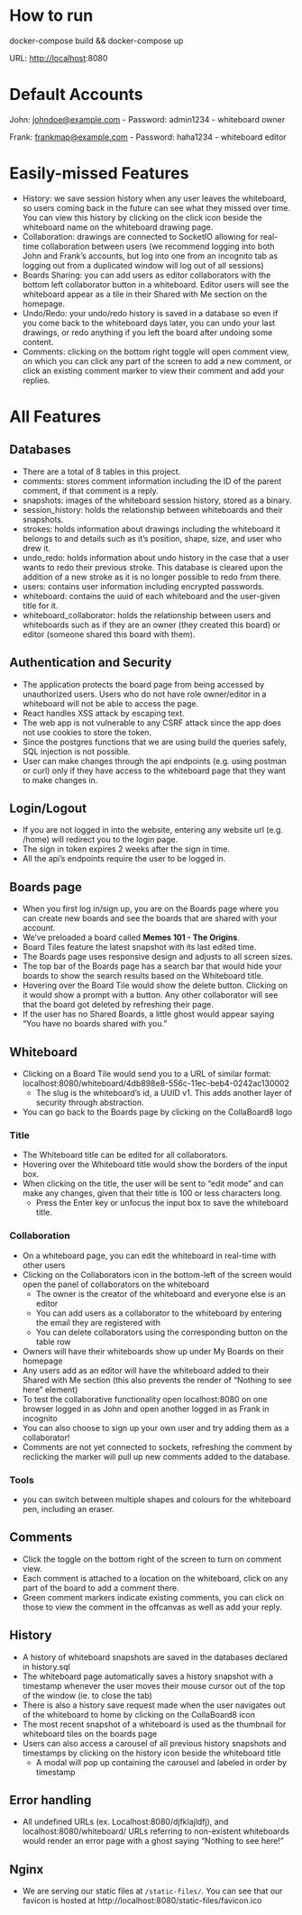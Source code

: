 # How to run

docker-compose build && docker-compose up

URL: [http://localhost](http://localhost):8080

# Default Accounts

John: [johndoe@example.com](mailto:johndoe@example.com) - Password: admin1234 - whiteboard owner

Frank: [frankmap@example.com](mailto:frankmap@example.com) - Password: haha1234 - whiteboard editor

# Easily-missed Features

-   History: we save session history when any user leaves the whiteboard, so users coming back in the future can see what they missed over time. You can view this history by clicking on the click icon beside the whiteboard name on the whiteboard drawing page.
-   Collaboration: drawings are connected to SocketIO allowing for real-time collaboration between users (we recommend logging into both John and Frank’s accounts, but log into one from an incognito tab as logging out from a duplicated window will log out of all sessions)
-   Boards Sharing: you can add users as editor collaborators with the bottom left collaborator button in a whiteboard. Editor users will see the whiteboard appear as a tile in their Shared with Me section on the homepage.
-   Undo/Redo: your undo/redo history is saved in a database so even if you come back to the whiteboard days later, you can undo your last drawings, or redo anything if you left the board after undoing some content.
-   Comments: clicking on the bottom right toggle will open comment view, on which you can click any part of the screen to add a new comment, or click an existing comment marker to view their comment and add your replies.

# All Features

## Databases

-   There are a total of 8 tables in this project.
-   comments: stores comment information including the ID of the parent comment, if that comment is a reply.
-   snapshots: images of the whiteboard session history, stored as a binary.
-   session_history: holds the relationship between whiteboards and their snapshots.
-   strokes: holds information about drawings including the whiteboard it belongs to and details such as it’s position, shape, size, and user who drew it.
-   undo_redo: holds information about undo history in the case that a user wants to redo their previous stroke. This database is cleared upon the addition of a new stroke as it is no longer possible to redo from there.
-   users: contains user information including encrypted passwords.
-   whiteboard: contains the uuid of each whiteboard and the user-given title for it.
-   whiteboard_collaborator: holds the relationship between users and whiteboards such as if they are an owner (they created this board) or editor (someone shared this board with them).

## Authentication and Security

-   The application protects the board page from being accessed by unauthorized users. Users who do not have role owner/editor in a whiteboard will not be able to access the page.
-   React handles XSS attack by escaping text.
-   The web app is not vulnerable to any CSRF attack since the app does not use cookies to store the token.
-   Since the postgres functions that we are using build the queries safely, SQL injection is not possible.
-   User can make changes through the api endpoints (e.g. using postman or curl) only if they have access to the whiteboard page that they want to make changes in.

## Login/Logout

-   If you are not logged in into the website, entering any website url (e.g. /home) will redirect you to the login page.
-   The sign in token expires 2 weeks after the sign in time.
-   All the api’s endpoints require the user to be logged in.

## Boards page

-   When you first log in/sign up, you are on the Boards page where you can create new boards and see the boards that are shared with your account.
-   We’ve preloaded a board called **Memes 101 - The Origins**.
-   Board Tiles feature the latest snapshot with its last edited time.
-   The Boards page uses responsive design and adjusts to all screen sizes.
-   The top bar of the Boards page has a search bar that would hide your boards to show the search results based on the Whiteboard title.
-   Hovering over the Board Tile would show the delete button. Clicking on it would show a prompt with a button. Any other collaborator will see that the board got deleted by refreshing their page.
-   If the user has no Shared Boards, a little ghost would appear saying “You have no boards shared with you.”

## Whiteboard

-   Clicking on a Board Tile would send you to a URL of similar format: localhost:8080/whiteboard/4db898e8-556c-11ec-beb4-0242ac130002
    -   The slug is the whiteboard’s id, a UUID v1. This adds another layer of security through abstraction.
-   You can go back to the Boards page by clicking on the CollaBoard8 logo

### Title

-   The Whiteboard title can be edited for all collaborators.
-   Hovering over the Whiteboard title would show the borders of the input box.
-   When clicking on the title, the user will be sent to “edit mode” and can make any changes, given that their title is 100 or less characters long.
    -   Press the Enter key or unfocus the input box to save the whiteboard title.

### Collaboration

-   On a whiteboard page, you can edit the whiteboard in real-time with other users
-   Clicking on the Collaborators icon in the bottom-left of the screen would open the panel of collaborators on the whiteboard
    -   The owner is the creator of the whiteboard and everyone else is an editor
    -   You can add users as a collaborator to the whiteboard by entering the email they are registered with
    -   You can delete collaborators using the corresponding button on the table row
-   Owners will have their whiteboards show up under My Boards on their homepage
-   Any users add as an editor will have the whiteboard added to their Shared with Me section (this also prevents the render of “Nothing to see here” element)
-   To test the collaborative functionality open localhost:8080 on one browser logged in as John and open another logged in as Frank in incognito
-   You can also choose to sign up your own user and try adding them as a collaborator!
-   Comments are not yet connected to sockets, refreshing the comment by reclicking the marker will pull up new comments added to the database.

### Tools

-   you can switch between multiple shapes and colours for the whiteboard pen, including an eraser.

## Comments

-   Click the toggle on the bottom right of the screen to turn on comment view.
-   Each comment is attached to a location on the whiteboard, click on any part of the board to add a comment there.
-   Green comment markers indicate existing comments, you can click on those to view the comment in the offcanvas as well as add your reply.

## History

-   A history of whiteboard snapshots are saved in the databases declared in history.sql
-   The whiteboard page automatically saves a history snapshot with a timestamp whenever the user moves their mouse cursor out of the top of the window (ie. to close the tab)
-   There is also a history save request made when the user navigates out of the whiteboard to home by clicking on the CollaBoard8 icon
-   The most recent snapshot of a whiteboard is used as the thumbnail for whiteboard tiles on the boards page
-   Users can also access a carousel of all previous history snapshots and timestamps by clicking on the history icon beside the whiteboard title
    -   A modal will pop up containing the carousel and labeled in order by timestamp

## Error handling

-   All undefined URLs (ex. Localhost:8080/djfklajldfj), and localhost:8080/whiteboard/ URLs referring to non-existent whiteboards would render an error page with a ghost saying “Nothing to see here!”

## Nginx

-   We are serving our static files at `/static-files/`. You can see that our favicon is hosted at http://localhost:8080/static-files/favicon.ico

